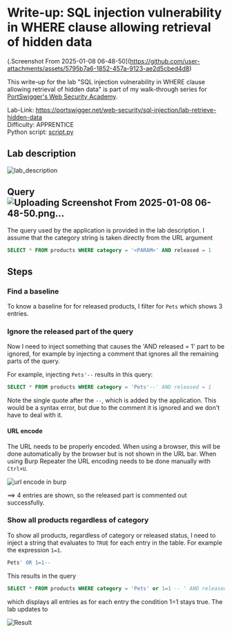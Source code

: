 # Write-up: SQL injection vulnerability in WHERE clause allowing retrieval of hidden data
(.Screenshot From 2025-01-08 06-48-50](https://github.com/user-attachments/assets/5795b7a6-1852-457a-9123-ae2d5cbed4d8)


This write-up for the lab "SQL injection vulnerability in WHERE clause allowing retrieval of hidden data" is part of my walk-through series for [PortSwigger's Web Security Academy](https://portswigger.net/web-security).

Lab-Link: <https://portswigger.net/web-security/sql-injection/lab-retrieve-hidden-data>  
Difficulty: APPRENTICE  
Python script: [script.py](script.py)

## Lab description

![lab_description](img/lab_description.png)

## Query![Uploading Screenshot From 2025-01-08 06-48-50.png…]()


The query used by the application is provided in the lab description. I assume that the category string is taken directly from the URL argument

```sql
SELECT * FROM products WHERE category = '<PARAM>' AND released = 1
```

## Steps

### Find a baseline

To know a baseline for for released products, I filter for `Pets` which shows 3 entries. 

### Ignore the released part of the query

Now I need to inject something that causes the 'AND released = 1' part to be ignored, for example by injecting a comment that ignores all the remaining parts of the query.

For example, injecting `Pets'--` results in this query:

```sql
SELECT * FROM products WHERE category = 'Pets'--' AND released = 1
```

Note the single quote after the `--`, which is added by the application. This would be a syntax error, but due to the comment it is ignored and we don't have to deal with it.

#### URL encode

The URL needs to be properly encoded. When using a browser, this will be done automatically by the browser but is not shown in the URL bar. When using Burp Repeater the URL encoding needs to be done manually with `Ctrl+U`.

![url encode in burp](img/url_encode.png)

==> 4 entries are shown, so the released part is commented out successfully.

### Show all products regardless of category

To show all products, regardless of category or released status, I need to inject a string that evaluates to `TRUE` for each entry in the table. For example the expression `1=1`.

```sql
Pets' OR 1=1--
```
This results in the query

```sql
SELECT * FROM products WHERE category = 'Pets' or 1=1 -- ' AND released = 1
```

which displays all entries as for each entry the condition 1=1 stays true. The lab updates to

![Result](img/result.png)
